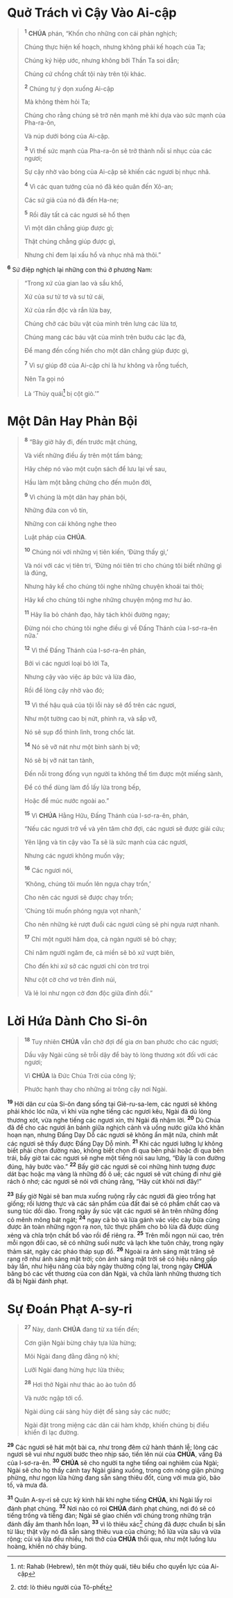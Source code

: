 # Quở Trách vì Cậy Vào Ai-cập

> <sup><b>1</b></sup> **CHÚA** phán, “Khốn cho những con cái phản nghịch;
>
> Chúng thực hiện kế hoạch, nhưng không phải kế hoạch của Ta;
>
> Chúng ký hiệp ước, nhưng không bởi Thần Ta soi dẫn;
>
> Chúng cứ chồng chất tội này trên tội khác.
>
> <sup><b>2</b></sup> Chúng tự ý dọn xuống Ai-cập
>
> Mà không thèm hỏi Ta;
>
> Chúng cho rằng chúng sẽ trở nên mạnh mẽ khi dựa vào sức mạnh của Pha-ra-ôn,
>
> Và núp dưới bóng của Ai-cập.
>
> <sup><b>3</b></sup> Vì thế sức mạnh của Pha-ra-ôn sẽ trở thành nỗi sỉ nhục của các ngươi;
>
> Sự cậy nhờ vào bóng của Ai-cập sẽ khiến các ngươi bị nhục nhã.
>
> <sup><b>4</b></sup> Vì các quan tướng của nó đã kéo quân đến Xô-an;
>
> Các sứ giả của nó đã đến Ha-ne;
>
> <sup><b>5</b></sup> Rồi đây tất cả các ngươi sẽ hổ thẹn
>
> Vì một dân chẳng giúp được gì;
>
> Thật chúng chẳng giúp được gì,
>
> Nhưng chỉ đem lại xấu hổ và nhục nhã mà thôi.”

<sup><b>6</b></sup> Sứ điệp nghịch lại những con thú ở phương Nam:

> “Trong xứ của gian lao và sầu khổ,
>
> Xứ của sư tử tơ và sư tử cái,
>
> Xứ của rắn độc và rắn lửa bay,
>
> Chúng chở các bửu vật của mình trên lưng các lừa tơ,
>
> Chúng mang các báu vật của mình trên bướu các lạc đà,
>
> Để mang đến cống hiến cho một dân chẳng giúp được gì,
>
> <sup><b>7</b></sup> Vì sự giúp đỡ của Ai-cập chỉ là hư không và rỗng tuếch,
>
> Nên Ta gọi nó
>
> Là ‘Thủy quái[^1-ec814cb3-d2da-4aaf-916f-3403db85576d] bị cột giò.’”

# Một Dân Hay Phản Bội

> <sup><b>8</b></sup> “Bây giờ hãy đi, đến trước mặt chúng,
>
> Và viết những điều ấy trên một tấm bảng;
>
> Hãy chép nó vào một cuộn sách để lưu lại về sau,
>
> Hầu làm một bằng chứng cho đến muôn đời,
>
> <sup><b>9</b></sup> Vì chúng là một dân hay phản bội,
>
> Những đứa con vô tín,
>
> Những con cái không nghe theo
>
> Luật pháp của **CHÚA**.
>
> <sup><b>10</b></sup> Chúng nói với những vị tiên kiến, ‘Đừng thấy gì,’
>
> Và nói với các vị tiên tri, ‘Đừng nói tiên tri cho chúng tôi biết những gì là đúng,
>
> Nhưng hãy kể cho chúng tôi nghe những chuyện khoái tai thôi;
>
> Hãy kể cho chúng tôi nghe những chuyện mộng mơ hư ảo.
>
> <sup><b>11</b></sup> Hãy lìa bỏ chánh đạo, hãy tách khỏi đường ngay;
>
> Đừng nói cho chúng tôi nghe điều gì về Đấng Thánh của I-sơ-ra-ên nữa.’
>
> <sup><b>12</b></sup> Vì thế Đấng Thánh của I-sơ-ra-ên phán,
>
> Bởi vì các ngươi loại bỏ lời Ta,
>
> Nhưng cậy vào việc áp bức và lừa đảo,
>
> Rồi để lòng cậy nhờ vào đó;
>
> <sup><b>13</b></sup> Vì thế hậu quả của tội lỗi này sẽ đổ trên các ngươi,
>
> Như một tường cao bị nứt, phình ra, và sắp vỡ,
>
> Nó sẽ sụp đổ thình lình, trong chốc lát.
>
> <sup><b>14</b></sup> Nó sẽ vỡ nát như một bình sành bị vỡ;
>
> Nó sẽ bị vỡ nát tan tành,
>
> Đến nỗi trong đống vụn người ta không thể tìm được một miếng sành,
>
> Để có thể dùng làm đồ lấy lửa trong bếp,
>
> Hoặc để múc nước ngoài ao.”
>
> <sup><b>15</b></sup> Vì **CHÚA** Hằng Hữu, Đấng Thánh của I-sơ-ra-ên, phán,
>
> “Nếu các ngươi trở về và yên tâm chờ đợi, các ngươi sẽ được giải cứu;
>
> Yên lặng và tin cậy vào Ta sẽ là sức mạnh của các ngươi,
>
> Nhưng các ngươi không muốn vậy;
> 
> <sup><b>16</b></sup> Các ngươi nói,
>
> ‘Không, chúng tôi muốn lên ngựa chạy trốn,’
>
> Cho nên các ngươi sẽ được chạy trốn;
>
> ‘Chúng tôi muốn phóng ngựa vọt nhanh,’
>
> Cho nên những kẻ rượt đuổi các ngươi cũng sẽ phi ngựa rượt nhanh.
>
> <sup><b>17</b></sup> Chỉ một người hăm dọa, cả ngàn người sẽ bỏ chạy;
>
> Chỉ năm người ngăm đe, cả miền sẽ bỏ xứ vượt biên,
>
> Cho đến khi xứ sở các ngươi chỉ còn trơ trọi
>
> Như cột cờ chơ vơ trên đỉnh núi,
>
> Và lẻ loi như ngọn cờ đơn độc giữa đỉnh đồi.”

# Lời Hứa Dành Cho Si-ôn

> <sup><b>18</b></sup> Tuy nhiên **CHÚA** vẫn chờ đợi để gia ơn ban phước cho các ngươi;
>
> Dầu vậy Ngài cũng sẽ trỗi dậy để bày tỏ lòng thương xót đối với các ngươi;
>
> Vì **CHÚA** là Đức Chúa Trời của công lý;
>
> Phước hạnh thay cho những ai trông cậy nơi Ngài.

<sup><b>19</b></sup> Hỡi dân cư của Si-ôn đang sống tại Giê-ru-sa-lem, các ngươi sẽ không phải khóc lóc nữa, vì khi vừa nghe tiếng các ngươi kêu, Ngài đã dủ lòng thương xót, vừa nghe tiếng các ngươi xin, thì Ngài đã nhậm lời. <sup><b>20</b></sup> Dù Chúa đã để cho các ngươi ăn bánh giữa nghịch cảnh và uống nước giữa khó khăn hoạn nạn, nhưng Đấng Dạy Dỗ các ngươi sẽ không ẩn mặt nữa, chính mắt các ngươi sẽ thấy được Đấng Dạy Dỗ mình. <sup><b>21</b></sup> Khi các ngươi lưỡng lự không biết phải chọn đường nào, không biết chọn đi qua bên phải hoặc đi qua bên trái, bấy giờ tai các ngươi sẽ nghe một tiếng nói sau lưng, “Đây là con đường đúng, hãy bước vào.” <sup><b>22</b></sup> Bấy giờ các ngươi sẽ coi những hình tượng được dát bạc hoặc mạ vàng là những đồ ô uế; các ngươi sẽ vứt chúng đi như giẻ rách ô nhơ; các ngươi sẽ nói với chúng rằng, “Hãy cút khỏi nơi đây!”

<sup><b>23</b></sup> Bấy giờ Ngài sẽ ban mưa xuống ruộng rẫy các ngươi đã gieo trồng hạt giống; rồi lương thực và các sản phẩm của đất đai sẽ có phẩm chất cao và sung túc dồi dào. Trong ngày ấy súc vật các ngươi sẽ ăn trên những đồng cỏ mênh mông bát ngát; <sup><b>24</b></sup> ngay cả bò và lừa gánh vác việc cày bừa cũng được ăn toàn những ngọn rạ non, tức thực phẩm cho bò lừa đã được dùng xẻng và chĩa trộn chất bổ vào rồi để riêng ra. <sup><b>25</b></sup> Trên mỗi ngọn núi cao, trên mỗi ngọn đồi cao, sẽ có những suối nước và lạch khe tuôn chảy, trong ngày thảm sát, ngày các pháo tháp sụp đổ. <sup><b>26</b></sup> Ngoài ra ánh sáng mặt trăng sẽ rạng rỡ như ánh sáng mặt trời; còn ánh sáng mặt trời sẽ có hiệu năng gấp bảy lần, như hiệu năng của bảy ngày thường cộng lại, trong ngày **CHÚA** băng bó các vết thương của con dân Ngài, và chữa lành những thương tích đã bị Ngài đánh phạt.

# Sự Đoán Phạt A-sy-ri

> <sup><b>27</b></sup> Này, danh **CHÚA** đang từ xa tiến đến;
>
> Cơn giận Ngài bừng cháy tựa lửa hừng;
>
> Môi Ngài đang đằng đằng nộ khí;
>
> Lưỡi Ngài đang hừng hực lửa thiêu;
>
> <sup><b>28</b></sup> Hơi thở Ngài như thác ào ào tuôn đổ
>
> Và nước ngập tới cổ.
>
> Ngài dùng cái sàng hủy diệt để sàng sảy các nước;
>
> Ngài đặt trong miệng các dân cái hàm khớp, khiến chúng bị điều khiển đi lạc đường.

<sup><b>29</b></sup> Các ngươi sẽ hát một bài ca, như trong đêm cử hành thánh lễ; lòng các ngươi sẽ vui như người bước theo nhịp sáo, tiến lên núi của **CHÚA**, vầng Đá của I-sơ-ra-ên. <sup><b>30</b></sup> **CHÚA** sẽ cho người ta nghe tiếng oai nghiêm của Ngài; Ngài sẽ cho họ thấy cánh tay Ngài giáng xuống, trong cơn nóng giận phừng phừng, như ngọn lửa hừng đang sẵn sàng thiêu đốt, cùng với mưa gió, bão tố, và mưa đá.

<sup><b>31</b></sup> Quân A-sy-ri sẽ cực kỳ kinh hãi khi nghe tiếng **CHÚA**, khi Ngài lấy roi đánh phạt chúng. <sup><b>32</b></sup> Nơi nào có roi **CHÚA** đánh phạt chúng, nơi đó sẽ có tiếng trống và tiếng đàn; Ngài sẽ giao chiến với chúng trong những trận đánh đầy âm thanh hỗn loạn, <sup><b>33</b></sup> vì lò thiêu xác[^2-ec814cb3-d2da-4aaf-916f-3403db85576d] chúng đã được chuẩn bị sẵn từ lâu; thật vậy nó đã sẵn sàng thiêu vua của chúng; hồ lửa vừa sâu và vừa rộng; củi và lửa đều nhiều, hơi thở của **CHÚA** thổi qua, như một luồng lưu hoàng, khiến nó cháy bùng.

[^1-ec814cb3-d2da-4aaf-916f-3403db85576d]: nt: Rahab (Hebrew), tên một thủy quái, tiêu biểu cho quyền lực của Ai-cập
[^2-ec814cb3-d2da-4aaf-916f-3403db85576d]: ctd: lò thiêu người của Tô-phết